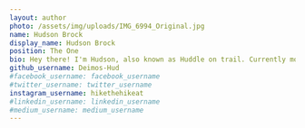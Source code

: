 ```yaml
---
layout: author
photo: /assets/img/uploads/IMG_6994_Original.jpg
name: Hudson Brock
display_name: Hudson Brock
position: The One
bio: Hey there! I'm Hudson, also known as Huddle on trail. Currently more than 40% done with my through hike! Currently in Virginia.
github_username: Deimos-Hud
#facebook_username: facebook_username
#twitter_username: twitter_username
instagram_username: hikethehikeat
#linkedin_username: linkedin_username
#medium_username: medium_username
---
```


